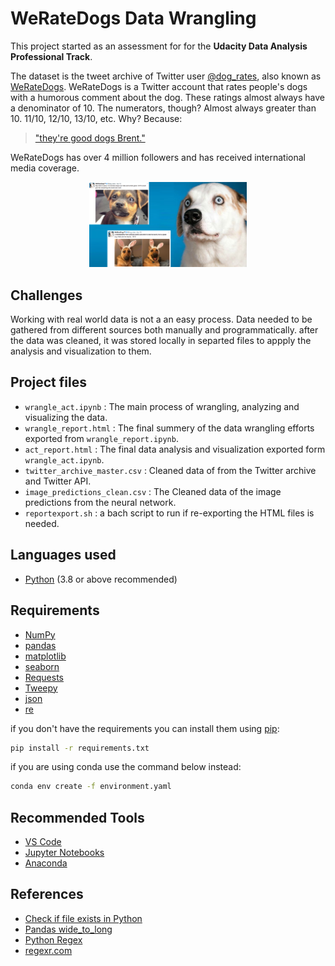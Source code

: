 # WeRateDogs Data Wrangling

This project started as an assessment for for the **Udacity Data Analysis Professional Track**.

The dataset is the tweet archive of Twitter user [@dog_rates](https://twitter.com/dog_rates), also known as [WeRateDogs](https://en.wikipedia.org/wiki/WeRateDogs). WeRateDogs is a Twitter account that rates people's dogs with a humorous comment about the dog. These ratings almost always have a denominator of 10. The numerators, though? Almost always greater than 10. 11/10, 12/10, 13/10, etc. Why? Because:
> ["they're good dogs Brent."](https://knowyourmeme.com/memes/theyre-good-dogs-brent) 

WeRateDogs has over 4 million followers and has received international media coverage.

<center><img width="50%" src ="dog-rates-social.jpg"/></center>

## Challenges

Working with real world data is not a an easy process. Data needed to be gathered from different sources both manually and programmatically. after the data was cleaned, it was stored locally in separted files to appply the analysis and visualization to them.

## Project files
- `wrangle_act.ipynb` : The main process of wrangling, analyzing and visualizing the data.
- `wrangle_report.html` : The final summery of the data wrangling efforts exported from `wrangle_report.ipynb`.
- `act_report.html` : The final data analysis and visualization exported form `wrangle_act.ipynb`.
- `twitter_archive_master.csv` : Cleaned data of from the Twitter archive and Twitter API.
- `image_predictions_clean.csv` : The Cleaned data of the image predictions from the neural network.
- `reportexport.sh` : a bach script to run if re-exporting the HTML files is needed.

## Languages used

- [Python](https://www.python.org) (3.8 or above recommended)

## Requirements

- [NumPy](https://numpy.org/)
- [pandas](https://pandas.pydata.org/)
- [matplotlib](https://matplotlib.org/)
- [seaborn](https://seaborn.pydata.org/)
- [Requests](https://requests.readthedocs.io/en/master/)
- [Tweepy](https://www.tweepy.org/)
- [json](https://docs.python.org/3/library/json.html)
- [re](https://docs.python.org/3/library/re.html)

if you don't have the requirements you can install them using [pip](https://pypi.org/project/pip/):

```Bash
pip install -r requirements.txt
```

if you are using conda use the command below instead:

```Bash
conda env create -f environment.yaml
```

## Recommended Tools

- [VS Code](https://code.visualstudio.com/)
- [Jupyter Notebooks](https://jupyter.org/)
- [Anaconda](https://www.anaconda.com/)

## References

- [Check if file exists in Python](https://www.guru99.com/python-check-if-file-exists.html)
- [Pandas wide_to_long](https://pandas.pydata.org/pandas-docs/stable/reference/api/pandas.wide_to_long.html)
- [Python Regex](https://www.w3schools.com/python/python_regex.asp)
- [regexr.com](https://regexr.com/)